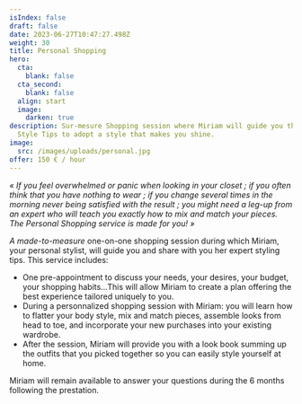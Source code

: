```yaml
---
isIndex: false
draft: false
date: 2023-06-27T10:47:27.498Z
weight: 30
title: Personal Shopping
hero:
  cta:
    blank: false
  cta_second:
    blank: false
  align: start
  image:
    darken: true
description: Sur-mesure Shopping session where Miriam will guide you through
  Style Tips to adopt a style that makes you shine.
image:
  src: /images/uploads/personal.jpg
offer: 150 € / hour
---
```

*« If you feel overwhelmed or panic when looking in your closet ; if you often think that you have nothing to wear ; if you change several times in the morning never being satisfied with the result ; you might need a leg-up from an expert who will teach you exactly how to mix and match your pieces. The Personal Shopping service is made for you! »*



*A made-to-measure* one-on-one shopping session during which Miriam, your personal stylist, will guide you and share with you her expert styling tips. This service includes:



* One pre-appointment to discuss your needs, your desires, your budget, your shopping habits…This will allow Miriam to create a plan offering the best experience tailored uniquely to you. 
* During a personnalized shopping session with Miriam: you will learn how to flatter your body style, mix and match pieces, assemble looks from head to toe, and incorporate your new purchases into your existing wardrobe.
* After the session, Miriam will provide you with a look book summing up the outfits that you picked together so you can easily style yourself at home.

Miriam will remain available to answer your questions during the 6 months following the prestation.
